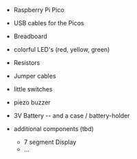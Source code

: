 - Raspberry Pi Pico
- USB cables for the Picos
- Breadboard
- colorful LED's (red, yellow, green)
- Resistors
- Jumper cables
- little switches
- piezo buzzer
- 3V Battery -- and a case / battery-holder

- additional components (tbd)
	- 7 segment Display
	- ...